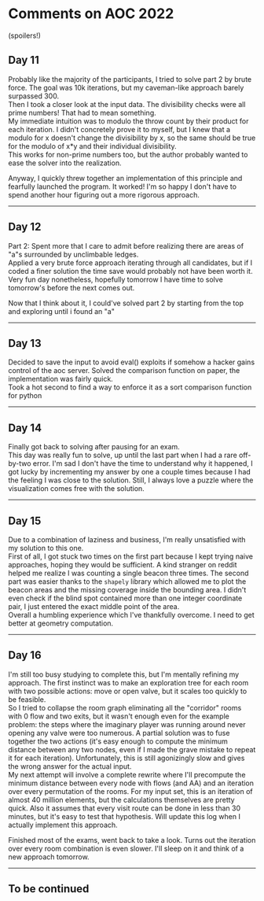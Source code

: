 # Comments on AOC 2022

(spoilers!)  

## Day 11
Probably like the majority of the participants, 
I tried to solve part 2 by brute force. The goal was 10k 
iterations, but my caveman-like approach barely 
surpassed 300.  
Then I took a closer look at the input data. The 
divisibility checks were all prime numbers! 
That had to mean something.  
My immediate intuition was to modulo the throw count 
by their product for each iteration. I didn't concretely 
prove it to myself, but I knew that a modulo for x 
doesn't change the divisibility by x, so the same should 
be true for the modulo of x\*y and their individual divisibility.  
This works for non-prime numbers too, but the author probably 
wanted to ease the solver into the realization.

Anyway, I quickly threw together an implementation of this 
principle and fearfully launched the program. 
It worked! I'm so happy I don't have to spend another hour 
figuring out a more rigorous approach.

---

## Day 12
Part 2: 
Spent more that I care to admit before realizing there are 
areas of "a"s surrounded by unclimbable ledges.  
Applied a very brute force approach iterating through all 
candidates, but if I coded a finer solution the time save 
would probably not have been worth it.  
Very fun day nonetheless, hopefully tomorrow I have time 
to solve tomorrow's before the next comes out.

Now that I think about it, I could've solved part 2 
by starting from the top and exploring until i found an "a"

---

## Day 13
Decided to save the input to avoid eval() exploits if 
somehow a hacker gains control of the aoc server. Solved the 
comparison function on paper, the implementation was fairly quick.  
Took a hot second to find a way to enforce it as a sort comparison 
function for python

---

## Day 14
Finally got back to solving after pausing for an exam.  
This day was really fun to solve, up until the last part when I had a 
rare off-by-two error. I'm sad I don't have the time to understand why it happened, 
I got lucky by incrementing my answer by one a couple times because I had the feeling I 
was close to the solution. Still, I always love a puzzle where the visualization comes 
free with the solution.

---

## Day 15
Due to a combination of laziness and business, I'm really 
unsatisfied with my solution to this one.  
First of all, I got stuck two times on the first part because 
I kept trying naive approaches, hoping they would be sufficient. 
A kind stranger on reddit helped me realize I was counting a 
single beacon three times. The second part was easier thanks to 
the `shapely` library which allowed me to plot the beacon areas and 
the missing coverage inside the bounding area. I didn't even check if 
the blind spot contained more than one integer coordinate pair, I 
just entered the exact middle point of the area.  
Overall a humbling experience which I've thankfully overcome. 
I need to get better at geometry computation.

---

## Day 16
I'm still too busy studying to complete this, but I'm mentally 
refining my approach. The first instinct was to make an 
exploration tree for each room with two possible actions: move 
or open valve, but it scales too quickly to be feasible.  
So I tried to collapse the room graph eliminating all the "corridor" 
rooms with 0 flow and two exits, but it wasn't enough even for the 
example problem: the steps where the imaginary player was running around 
never opening any valve were too numerous. A partial solution was to 
fuse together the two actions (it's easy enough to compute the 
minimum distance between any two nodes, even if I made the grave 
mistake to repeat it for each iteration). Unfortunately, this is 
still agonizingly slow and gives the wrong answer for the actual 
input.  
My next attempt will involve a complete rewrite where I'll precompute 
the minimum distance between every node with flows (and AA) and an 
iteration over every permutation of the rooms. For my input set, 
this is an iteration of almost 40 million elements, but the calculations 
themselves are pretty quick. Also it assumes that every visit route 
can be done in less than 30 minutes, but it's easy to test that 
hypothesis. Will update this log when I actually implement this approach.  

Finished most of the exams, went back to take a look. 
Turns out the iteration over every room combination is even slower. 
I'll sleep on it and think of a new approach tomorrow. 

---

## To be continued
